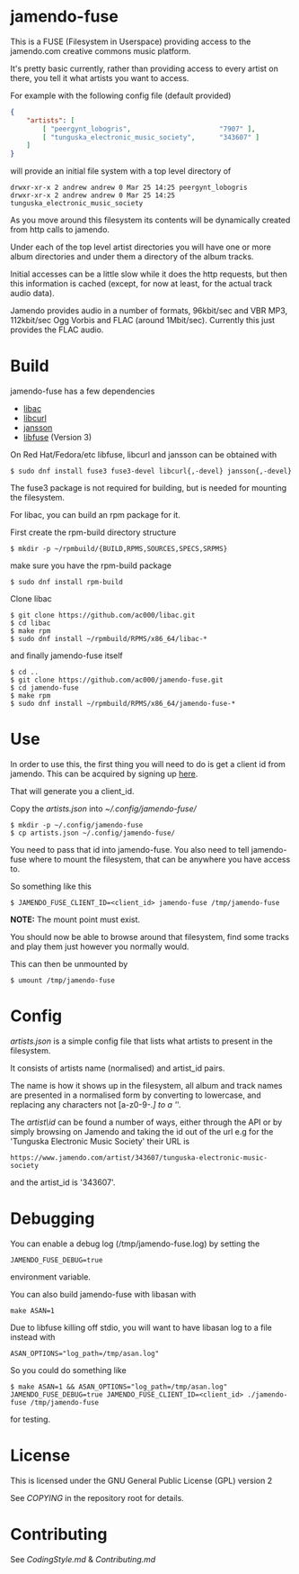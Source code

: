 # jamendo-fuse

This is a FUSE (Filesystem in Userspace) providing access to the jamendo.com
creative commons music platform.

It's pretty basic currently, rather than providing access to every artist on
there, you tell it what artists you want to access.

For example with the following config file (default provided)

```JSON
{
    "artists": [
        [ "peergynt_lobogris",                      "7907" ],
        [ "tunguska_electronic_music_society",      "343607" ]
    ]
}
```

will provide an initial file system with a top level directory of

```
drwxr-xr-x 2 andrew andrew 0 Mar 25 14:25 peergynt_lobogris
drwxr-xr-x 2 andrew andrew 0 Mar 25 14:25 tunguska_electronic_music_society
```

As you move around this filesystem its contents will be dynamically created
from http calls to jamendo.

Under each of the top level artist directories you will have one or more album
directories and under them a directory of the album tracks.

Initial accesses can be a little slow while it does the http requests, but
then this information is cached (except, for now at least, for the actual
track audio data).

Jamendo provides audio in a number of formats, 96kbit/sec and VBR MP3,
112kbit/sec Ogg Vorbis and FLAC (around 1Mbit/sec). Currently this just
provides the FLAC audio.

# Build

jamendo-fuse has a few dependencies

  - [libac](https://github.com/ac000/libac)
  - [libcurl](https://curl.se/libcurl/)
  - [jansson](https://digip.org/jansson/)
  - [libfuse](https://github.com/libfuse/libfuse) (Version 3)

On Red Hat/Fedora/etc libfuse, libcurl and jansson can be obtained with

```
$ sudo dnf install fuse3 fuse3-devel libcurl{,-devel} jansson{,-devel}
```

The fuse3 package is not required for building, but is needed for mounting the
filesystem.

For libac, you can build an rpm package for it.

First create the rpm-build directory structure

```
$ mkdir -p ~/rpmbuild/{BUILD,RPMS,SOURCES,SPECS,SRPMS}
```

make sure you have the rpm-build package

```
$ sudo dnf install rpm-build
```

Clone libac

```
$ git clone https://github.com/ac000/libac.git
$ cd libac
$ make rpm
$ sudo dnf install ~/rpmbuild/RPMS/x86_64/libac-*
```

and finally jamendo-fuse itself

```
$ cd ..
$ git clone https://github.com/ac000/jamendo-fuse.git
$ cd jamendo-fuse
$ make rpm
$ sudo dnf install ~/rpmbuild/RPMS/x86_64/jamendo-fuse-*
```

# Use

In order to use this, the first thing you will need to do is get a client id
from jamendo. This can be acquired by signing up [here](https://devportal.jamendo.com/signup).

That will generate you a client\_id.

Copy the *artists.json* into *~/.config/jamendo-fuse/*

```
$ mkdir -p ~/.config/jamendo-fuse
$ cp artists.json ~/.config/jamendo-fuse/
```

You need to pass that id into jamendo-fuse. You also need to tell jamendo-fuse
where to mount the filesystem, that can be anywhere you have access to.

So something like this

```
$ JAMENDO_FUSE_CLIENT_ID=<client_id> jamendo-fuse /tmp/jamendo-fuse
```

**NOTE:** The mount point must exist.

You should now be able to browse around that filesystem, find some tracks and
play them just however you normally would.

This can then be unmounted by

```
$ umount /tmp/jamendo-fuse
```

# Config

*artists.json* is a simple config file that lists what artists to present in
the filesystem.

It consists of artists name (normalised) and artist\_id pairs.

The name is how it shows up in the filesystem, all album and track names are
presented in a normalised form by converting to lowercase, and replacing
any characters not [a-z0-9-_.] to a '_'.

The *artist\id* can be found a number of ways, either through the API or by
simply browsing on Jamendo and taking the id out of the url e.g for the
'Tunguska Electronic Music Society' their URL is

```
https://www.jamendo.com/artist/343607/tunguska-electronic-music-society
```

and the artist\_id is '343607'.

# Debugging

You can enable a debug log (/tmp/jamendo-fuse.log) by setting the

```
JAMENDO_FUSE_DEBUG=true
```

environment variable.

You can also build jamendo-fuse with libasan with

```
make ASAN=1
```

Due to libfuse killing off stdio, you will want to have libasan log to a file
instead with

```
ASAN_OPTIONS="log_path=/tmp/asan.log"
```

So you could do something like

```
$ make ASAN=1 && ASAN_OPTIONS="log_path=/tmp/asan.log" JAMENDO_FUSE_DEBUG=true JAMENDO_FUSE_CLIENT_ID=<client_id> ./jamendo-fuse /tmp/jamendo-fuse
```

for testing.

# License

This is licensed under the GNU General Public License (GPL) version 2

See *COPYING* in the repository root for details.

# Contributing

See *CodingStyle.md* & *Contributing.md*
